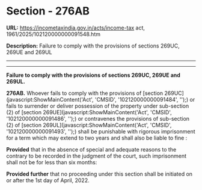 # Section - 276AB

**URL:** https://incometaxindia.gov.in/acts/income-tax act, 1961/2025/102120000000091548.htm

**Description:** Failure to comply with the provisions of sections 269UC, 269UE and 269UL

---

****

**Failure to comply with the provisions of sections 269UC, 269UE and 269UL.**

**276AB.** Whoever fails to comply with the provisions of [section 269UC](javascript:ShowMainContent\('Act', 'CMSID', '102120000000091484', ''\);) or fails to surrender or deliver possession of the property under sub-section (2) of [section 269UE](javascript:ShowMainContent\('Act', 'CMSID', '102120000000091486', ''\);) or contravenes the provisions of sub-section (2) of [section 269UL](javascript:ShowMainContent\('Act', 'CMSID', '102120000000091493', ''\);) shall be punishable with rigorous imprisonment for a term which may extend to two years and shall also be liable to fine :

**Provided** that in the absence of special and adequate reasons to the contrary to be recorded in the judgment of the court, such imprisonment shall not be for less than six months:

**Provided further** that no proceeding under this section shall be initiated on or after the 1st day of April, 2022.